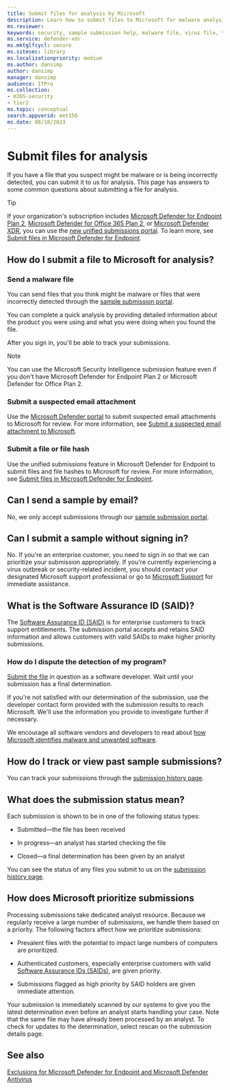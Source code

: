 ```yaml
---
title: Submit files for analysis by Microsoft
description: Learn how to submit files to Microsoft for malware analysis, how to track your submissions, and dispute detections.
ms.reviewer:
keywords: security, sample submission help, malware file, virus file, trojan file, submit, send to Microsoft, submit a sample, virus, trojan, worm, undetected, doesn't detect, email microsoft, email malware, I think this is malware, I think it's a virus, where can I send a virus, is this a virus, MSE, doesn't detect, no signature, no detection, suspect file, MMPC, Microsoft Malware Protection Center, researchers, analyst, WDSI, security intelligence
ms.service: defender-xdr
ms.mktglfcycl: secure
ms.sitesec: library
ms.localizationpriority: medium
ms.author: dansimp
author: dansimp
manager: dansimp
audience: ITPro
ms.collection: 
- m365-security
- tier2
ms.topic: conceptual
search.appverid: met150
ms.date: 08/18/2023
---
```


# Submit files for analysis

If you have a file that you suspect might be malware or is being incorrectly detected, you can submit it to us for analysis. This page has answers to some common questions about submitting a file for analysis.

> [!TIP]
> If your organization's subscription includes [Microsoft Defender for Endpoint Plan 2](/microsoft-365/security/defender-endpoint/microsoft-defender-endpoint), [Microsoft Defender for Office 365 Plan 2](/microsoft-365/security/office-365-security/defender-for-office-365), or [Microsoft Defender XDR](/microsoft-365/security/defender/microsoft-365-defender), you can use the [new unified submissions portal](https://techcommunity.microsoft.com/t5/microsoft-defender-for-endpoint/unified-submissions-in-microsoft-365-defender-now-generally/ba-p/3270770). To learn more, see [Submit files in Microsoft Defender for Endpoint](/microsoft-365/security/defender-endpoint/admin-submissions-mde).

## How do I submit a file to Microsoft for analysis?

### Send a malware file

You can send files that you think might be malware or files that were incorrectly detected through the [sample submission portal](https://www.microsoft.com/wdsi/filesubmission).

You can complete a quick analysis by providing detailed information about the product you were using and what you were doing when you found the file.

After you sign in, you'll be able to track your submissions.

> [!NOTE]
>
> You can use the Microsoft Security Intelligence submission feature even if you don't have Microsoft Defender for Endpoint Plan 2 or Microsoft Defender for Office Plan 2.

### Submit a suspected email attachment

Use the [Microsoft Defender portal](https://security.microsoft.com/) to submit suspected email attachments to Microsoft for review. For more information, see [Submit a suspected email attachment to Microsoft](../defender-office-365/submissions-admin.md).

### Submit a file or file hash

Use the unified submissions feature in Microsoft Defender for Endpoint to submit files and file hashes to Microsoft for review. For more information, see [Submit files in Microsoft Defender for Endpoint](../defender-endpoint/admin-submissions-mde.md).

## Can I send a sample by email?

No, we only accept submissions through our [sample submission portal](https://www.microsoft.com/wdsi/filesubmission).

## Can I submit a sample without signing in?

No. If you're an enterprise customer, you need to sign in so that we can prioritize your submission appropriately. If you're currently experiencing a virus outbreak or security-related incident, you should contact your designated Microsoft support professional or go to [Microsoft Support](https://support.microsoft.com/) for immediate assistance.

## What is the Software Assurance ID (SAID)?

The [Software Assurance ID (SAID)](https://www.microsoft.com/licensing/licensing-programs/software-assurance-default.aspx) is for enterprise customers to track support entitlements. The submission portal accepts and retains SAID information and allows customers with valid SAIDs to make higher priority submissions.

### How do I dispute the detection of my program?

[Submit the file](https://www.microsoft.com/wdsi/filesubmission) in question as a software developer. Wait until your submission has a final determination.

If you're not satisfied with our determination of the submission, use the developer contact form provided with the submission results to reach Microsoft. We'll use the information you provide to investigate further if necessary.

We encourage all software vendors and developers to read about [how Microsoft identifies malware and unwanted software](criteria.md).

## How do I track or view past sample submissions?

You can track your submissions through the [submission history page](https://www.microsoft.com/wdsi/submissionhistory).

## What does the submission status mean?

Each submission is shown to be in one of the following status types:

* Submitted—the file has been received

* In progress—an analyst has started checking the file

* Closed—a final determination has been given by an analyst

You can see the status of any files you submit to us on the [submission history page](https://www.microsoft.com/wdsi/submissionhistory).

## How does Microsoft prioritize submissions

Processing submissions take dedicated analyst resource. Because we regularly receive a large number of submissions, we handle them based on a priority. The following factors affect how we prioritize submissions:

* Prevalent files with the potential to impact large numbers of computers are prioritized.

* Authenticated customers, especially enterprise customers with valid [Software Assurance IDs (SAIDs)](https://www.microsoft.com/licensing/licensing-programs/software-assurance-default.aspx), are given priority.

* Submissions flagged as high priority by SAID holders are given immediate attention.

Your submission is immediately scanned by our systems to give you the latest determination even before an analyst starts handling your case. Note that the same file may have already been processed by an analyst. To check for updates to the determination, select rescan on the submission details page.

## See also

[Exclusions for Microsoft Defender for Endpoint and Microsoft Defender Antivirus](../defender-endpoint/defender-endpoint-antivirus-exclusions.md)
